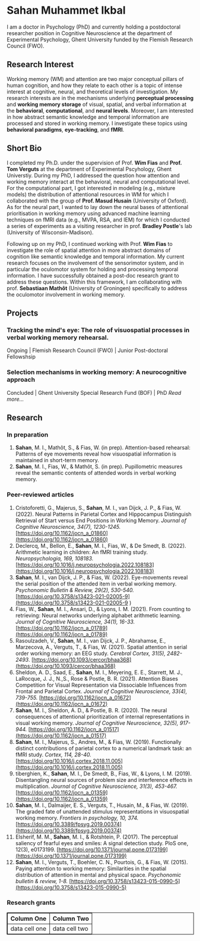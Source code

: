# Sahan Muhammet Ikbal 

I am a doctor in Psychology (PhD) and currently holding a postdoctoral researcher position in Cognitive Neuroscience at the department of Experimental Psychology, Ghent University funded by the Flemish Research Council (FWO).

## Research Interest
Working memory (WM) and attention are two major conceptual pillars of human cognition, and how they relate to each other is a topic of intense interest at cognitive, neural, and theoretical levels of investigation. My research interests are in the mechanisms underlying **perceptual processing** and **working memory storage** of visual, spatial, and verbal information at the **behavioral**, **computational**, and **neural levels**. Moreover, I am interested in how abstract semantic knowledge and temporal information are processed and stored in working memory. I investigate these topics using **behavioral paradigms**, **eye-tracking**, and **fMRI**. 

## Short Bio
I completed my Ph.D. under the supervision of Prof. **Wim Fias** and **Prof. Tom Verguts** at the department of Experimental Pscyhology, Ghent Universtiy. During my PhD, I addressed the question how attention and working memory interact at the behavioral, neural and computational level. For the computational part, I got interested in modeling (e.g., mixture models) the distribution of attentional resources in WM for which I collaborated with the group of **Prof. Masud Husain** (University of Oxford). As for the neural part, I wanted to lay down the neural bases of attentional prioritisation in working memory using advanced machine learning techniques on fMRI data (e.g., MVPA, RSA, and IEM) for which I conducted a series of experiments as a visiting researcher in prof. **Bradley Postle**'s lab  (University of Wisconsin-Madison).

Following up on my PhD, I continued working with Prof. **Wim Fias** to investigate the role of spatial attention in more abstract domains of cognition like semantic knowledge and temporal information. My current research focuses on the involvement of the sensorimotor system, and in particular the oculomotor system for holding and processing temporal information. I have successfully obtained a post-doc research grant to address these questions. Within this framework, I am collaborating with prof. **Sebastiaan Mathôt** (University of Groningen) specifically to address the oculomotor involvement in working memory.


## Projects
### Tracking the mind's eye: The role of visuospatial processes in verbal working memory rehearsal.
Ongoing | Flemish Research Council (FWO) | Junior Post-doctoral Fellowshsip
### Selection mechanisms in working memory: A neurocognitive approach
Concluded | Ghent University Special Research Fund (BOF) | PhD *Read more...*


## Research
### In preparation
1.	**Sahan**, M. I., Mathôt, S., & Fias, W. (in prep). Attention-based rehearsal: Patterns of eye movements reveal how visuospatial information is maintained in short-term memory.
2.	**Sahan**, M. I., Fias, W., & Mathôt, S. (in prep). Pupillometric measures reveal the semantic contents of attended words in verbal working memory.

### Peer-reviewed articles
1.	Cristoforetti, G., Majerus, S., **Sahan**, M. I., van Dijck, J. P., & Fias, W. (2022). Neural Patterns in Parietal Cortex and Hippocampus Distinguish Retrieval of Start versus End Positions in Working Memory. *Journal of Cognitive Neuroscience, 34(7), 1230-1245.* [https://doi.org/10.1162/jocn_a_01860](https://doi.org/10.1162/jocn_a_01860)
2.	Declercq, M., Bellon, E., **Sahan**, M. I., Fias, W., & De Smedt, B. (2022). Arithmetic learning in children: An fMRI training study. *Neuropsychologia, 169, 108183.* [https://doi.org/10.1016/j.neuropsychologia.2022.108183](https://doi.org/10.1016/j.neuropsychologia.2022.108183)
3.	**Sahan**, M. I., van Dijck, J. P., & Fias, W. (2022). Eye-movements reveal the serial position of the attended item in verbal working memory. *Psychonomic Bulletin & Review, 29(2), 530-540.* [https://doi.org/10.3758/s13423-021-02005-9](https://doi.org/10.3758/s13423-021-02005-9 ) 
4.	Fias, W., **Sahan**, M. I., Ansari, D., & Lyons, I. M. (2021). From counting to retrieving: Neural networks underlying alphabet arithmetic learning. *Journal of Cognitive Neuroscience, 34(1), 16-33.* [https://doi.org/10.1162/jocn_a_01789](https://doi.org/10.1162/jocn_a_01789)
5.	Rasoulzadeh, V., **Sahan**, M. I., van Dijck, J. P., Abrahamse, E., Marzecova, A., Verguts, T., & Fias, W. (2021). Spatial attention in serial order working memory: an EEG study. *Cerebral Cortex, 31(5), 2482-2493*. [https://doi.org/10.1093/cercor/bhaa368](https://doi.org/10.1093/cercor/bhaa368)
6.	Sheldon, A. D., Saad, E., **Sahan**, M. I., Meyering, E. E., Starrett, M. J., LaRocque, J. J., N.,S., Rose & Postle, B. R. (2021). Attention Biases Competition for Visual Representation via Dissociable Influences from Frontal and Parietal Cortex. *Journal of Cognitive Neuroscience, 33(4), 739-755.* [https://doi.org/10.1162/jocn_a_01672](https://doi.org/10.1162/jocn_a_01672)
7.	**Sahan**, M. I., Sheldon, A. D., & Postle, B. R. (2020). The neural consequences of attentional prioritization of internal representations in visual working memory. *Journal of Cognitive Neuroscience, 32(5), 917-944.* [https://doi.org/10.1162/jocn_a_01517](https://doi.org/10.1162/jocn_a_01517)
8.	**Sahan**, M. I., Majerus, S., Andres, M., & Fias, W. (2019). Functionally distinct contributions of parietal cortex to a numerical landmark task: an fMRI study. *Cortex, 114, 28-40.* [https://doi.org/10.1016/j.cortex.2018.11.005](https://doi.org/10.1016/j.cortex.2018.11.005)
9.	tiberghien, K., **Sahan**, M. I., De Smedt, B., Fias, W., & Lyons, I. M. (2019). Disentangling neural sources of problem size and interference effects in multiplication. *Journal of Cognitive Neuroscience, 31(3), 453-467.* [https://doi.org/10.1162/jocn_a_01359](https://doi.org/10.1162/jocn_a_01359)
10.	**Sahan**, M. I., Dalmaijer, E. S., Verguts, T., Husain, M., & Fias, W. (2019). The graded fate of unattended stimulus representations in visuospatial working memory. *Frontiers in psychology, 10, 374.* [https://doi.org/10.3389/fpsyg.2019.00374](https://doi.org/10.3389/fpsyg.2019.00374)
11.	Elsherif, M. M., **Sahan**, M. I., & Rotshtein, P. (2017). The perceptual saliency of fearful eyes and smiles: A signal detection study. PloS one, 12(3), e0173199. [https://doi.org/10.1371/journal.pone.0173199](https://doi.org/10.1371/journal.pone.0173199)
12.	**Sahan**, M. I., Verguts, T., Boehler, C. N., Pourtois, G., & Fias, W. (2015). Paying attention to working memory: Similarities in the spatial distribution of attention in mental and physical space. *Psychonomic bulletin & review, 1-8.* [https://doi.org/10.3758/s13423-015-0990-5](https://doi.org/10.3758/s13423-015-0990-5)

### Research grants

<style>
table {
    border-collapse: collapse;
}
table, th, td {
   border: 1px solid black;
}
blockquote {
    border-left: solid blue;
    padding-left: 10px;
}
</style>

| Column One    | Column Two    |                                                                                                                                                   
| ---           | ---           |                                                                                                                                                   
| data cell one | data cell two | 



